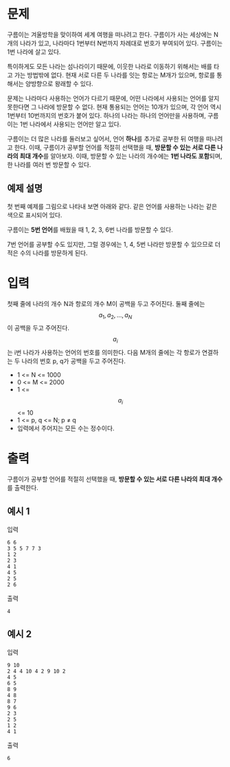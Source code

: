 # 문제

구름이는 겨울방학을 맞이하여 세계 여행을 떠나려고 한다. 구름이가 사는 세상에는 N개의 나라가 있고, 나라마다 1번부터 N번까지 차례대로 번호가 부여되어 있다. 구름이는 1번 나라에 살고 있다.

특이하게도 모든 나라는 섬나라이기 때문에, 이웃한 나라로 이동하기 위해서는 배를 타고 가는 방법밖에 없다. 현재 서로 다른 두 나라를 잇는 항로는 M개가 있으며, 항로를 통해서는 양방향으로 왕래할 수 있다.

문제는 나라마다 사용하는 언어가 다르기 때문에, 어떤 나라에서 사용되는 언어를 알지 못한다면 그 나라에 방문할 수 없다. 현재 통용되는 언어는 10개가 있으며, 각 언어 역시 1번부터 10번까지의 번호가 붙어 있다. 하나의 나라는 하나의 언어만을 사용하며, 구름이는 1번 나라에서 사용되는 언어만 알고 있다.

구름이는 더 많은 나라를 둘러보고 싶어서, 언어 **하나**를 추가로 공부한 뒤 여행을 떠나려고 한다. 이때, 구름이가 공부할 언어를 적절히 선택했을 때, **방문할 수 있는 서로 다른 나라의 최대 개수**를 알아보자. 이때, 방문할 수 있는 나라의 개수에는 **1번 나라도 포함**되며, 한 나라를 여러 번 방문할 수 있다.

## 예제 설명

첫 번째 예제를 그림으로 나타내 보면 아래와 같다. 같은 언어를 사용하는 나라는 같은 색으로 표시되어 있다.

구름이는 **5번 언어**를 배웠을 때 1, 2, 3, 6번 나라를 방문할 수 있다.

7번 언어를 공부할 수도 있지만, 그럴 경우에는 1, 4, 5번 나라만 방문할 수 있으므로 더 적은 수의 나라를 방문하게 된다.

# 입력

첫째 줄에 나라의 개수 N과 항로의 개수 M이 공백을 두고 주어진다.
둘째 줄에는 $$a_1, a_2, ..., a_N$$이 공백을 두고 주어진다. $$a_i$$는 i번 나라가 사용하는 언어의 번호를 의미한다.
다음 M개의 줄에는 각 항로가 연결하는 두 나라의 번호 p, q가 공백을 두고 주어진다.

- 1 <= N <= 1000
- 0 <= M <= 2000
- 1 <= $$a_i$$ <= 10
- 1 <= p, q <= N; p ≠ q
- 입력에서 주어지는 모든 수는 정수이다.

# 출력

구름이가 공부할 언어를 적절히 선택했을 때, **방문할 수 있는 서로 다른 나라의 최대 개수**를 출력한다.

## 예시 1

입력

```
6 6
3 5 5 7 7 3
1 2
2 3
4 1
4 5
2 5
2 6
```

출력

```
4
```

## 예시 2

입력

```
9 10
2 4 4 10 4 2 9 10 2
4 5
6 5
8 9
4 8
8 7
9 6
2 3
2 5
1 2
4 1
```

출력

```
6
```
